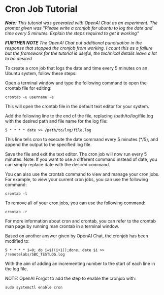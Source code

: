 # Cron Job Tutorial

***Note:*** _This tutorial was generated with OpenAI Chat as an experiment. The prompt given was
"Please write a cronjob for ubuntu to log the date and time every 5 minutes. Explain the steps required to get it working"_

***FURTHER NOTE***
_The OpenAI Chat put additional punctuation in the response that stopped the cronjob from working. I count this as a failure but the framework for the tutorial is useful, the technical details leave a lot to be desired_

To create a cron job that logs the date and time every 5 minutes on an Ubuntu system, follow these steps:

Open a terminal window and type the following command to open the crontab file for editing:
```
crontab -u username -e
```
This will open the crontab file in the default text editor for your system.

Add the following line to the end of the file, replacing /path/to/log/file.log with the desired path and file name for the log file:
```
5 * * * * date >> /path/to/log/file.log
```
This line tells cron to execute the date command every 5 minutes (*/5), and append the output to the specified log file.

Save the file and exit the text editor. The cron job will now run every 5 minutes.
Note: If you want to use a different command instead of date, you can simply replace date with the desired command.

You can also use the crontab command to view and manage your cron jobs. For example, to view your current cron jobs, you can use the following command:

```
crontab -l
```
To remove all of your cron jobs, you can use the following command:

```
crontab -r
```
For more information about cron and crontab, you can refer to the crontab man page by running man crontab in a terminal window.


Based on another answer given by OpenAI Chat, the cronjob has been modified to:

```
5 * * * * i=0; do i=$((i+1));done; date $i >> /remotelabs/SBC_TESTLOG.log
```
With the aim of adding an incrementing number to the start of each line in the log file.


NOTE: OpenAI Forgot to add the step to enable the cronjob with:
```
sudo systemctl enable cron
```
